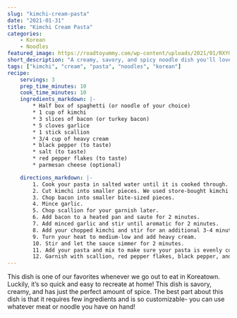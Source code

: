 ```yaml
---
slug: "kimchi-cream-pasta"
date: "2021-01-31"
title: "Kimchi Cream Pasta"
categories:
    - Korean
    - Noodles
featured_image: https://roadtoyummy.com/wp-content/uploads/2021/01/RXY07979-1-1-768x1000.jpg
short_description: "A creamy, savory, and spicy noodle dish you'll love! Super easy and quick dinner."
tags: ["kimchi", "cream", "pasta", "noodles", "korean"]
recipe:
    servings: 3
    prep_time_minutes: 10
    cook_time_minutes: 10
    ingredients_markdown: |-
        * Half box of spaghetti (or noodle of your choice)
        * 1 cup of kimchi
        * 3 slices of bacon (or turkey bacon)
        * 5 cloves garlice
        * 1 stick scallion
        * 3/4 cup of heavy cream
        * black pepper (to taste)
        * salt (to taste)
        * red pepper flakes (to taste)
        * parmesan cheese (optional)

    directions_markdown: |-
        1. Cook your pasta in salted water until it is cooked through.
        2. Cut kimchi into smaller pieces. We used store-bought kimchi but if you have homemade kimchi, even better! We used about 1 cup of kimchi but use as much as you like.
        3. Chop bacon into smaller bite-sized pieces.
        4. Mince garlic.
        5. Chop scallion for your garnish later.
        6. Add bacon to a heated pan and saute for 2 minutes.
        7. Add minced garlic and stir until aromatic for 2 minutes.
        8. Add your chopped kimchi and stir for an additional 3-4 minutes. It’s going to smell so good in your kitchen at this point!
        9. Turn your heat to medium-low and add heavy cream.
        10. Stir and let the sauce simmer for 2 minutes.
        11. Add your pasta and mix to make sure your pasta is evenly coated. Add cheese, salt, and black pepper to taste.
        12. Garnish with scallion, red pepper flakes, black pepper, and more cheese. Now it’s time to serve and eat!
---
```


This dish is one of our favorites whenever we go out to eat in Koreatown. Luckily, it’s so quick and easy to recreate at home! This dish is savory, creamy, and has just the perfect amount of spice. The best part about this dish is that it requires few ingredients and is so customizable- you can use whatever meat or noodle you have on hand!
